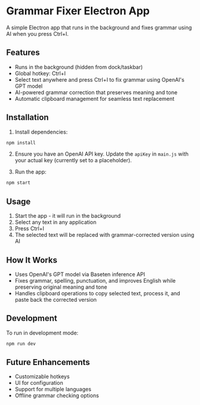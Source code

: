 # Grammar Fixer Electron App

A simple Electron app that runs in the background and fixes grammar using AI when you press Ctrl+I.

## Features

- Runs in the background (hidden from dock/taskbar)
- Global hotkey: Ctrl+I
- Select text anywhere and press Ctrl+I to fix grammar using OpenAI's GPT model
- AI-powered grammar correction that preserves meaning and tone
- Automatic clipboard management for seamless text replacement

## Installation

1. Install dependencies:
```bash
npm install
```

2. Ensure you have an OpenAI API key. Update the `apiKey` in `main.js` with your actual key (currently set to a placeholder).

3. Run the app:
```bash
npm start
```

## Usage

1. Start the app - it will run in the background
2. Select any text in any application
3. Press Ctrl+I
4. The selected text will be replaced with grammar-corrected version using AI

## How It Works

- Uses OpenAI's GPT model via Baseten inference API
- Fixes grammar, spelling, punctuation, and improves English while preserving original meaning and tone
- Handles clipboard operations to copy selected text, process it, and paste back the corrected version

## Development

To run in development mode:
```bash
npm run dev
```

## Future Enhancements

- Customizable hotkeys
- UI for configuration
- Support for multiple languages
- Offline grammar checking options
